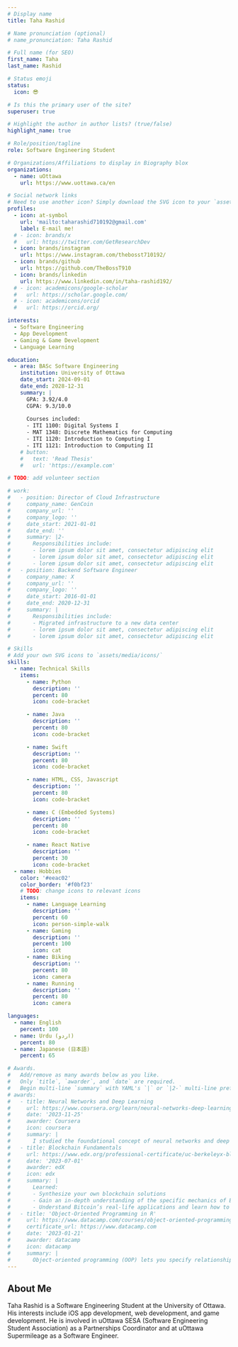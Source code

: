 ```yaml
---
# Display name
title: Taha Rashid

# Name pronunciation (optional)
# name_pronunciation: Taha Rashid

# Full name (for SEO)
first_name: Taha
last_name: Rashid

# Status emoji
status:
  icon: 😎

# Is this the primary user of the site?
superuser: true

# Highlight the author in author lists? (true/false)
highlight_name: true

# Role/position/tagline
role: Software Engineering Student

# Organizations/Affiliations to display in Biography blox
organizations:
  - name: uOttawa
    url: https://www.uottawa.ca/en

# Social network links
# Need to use another icon? Simply download the SVG icon to your `assets/media/icons/` folder.
profiles:
  - icon: at-symbol
    url: 'mailto:taharashid710192@gmail.com'
    label: E-mail me!
  # - icon: brands/x
  #   url: https://twitter.com/GetResearchDev
  - icon: brands/instagram
    url: https://www.instagram.com/thebosst710192/
  - icon: brands/github
    url: https://github.com/TheBossT910
  - icon: brands/linkedin
    url: https://www.linkedin.com/in/taha-rashid192/
  # - icon: academicons/google-scholar
  #   url: https://scholar.google.com/
  # - icon: academicons/orcid
  #   url: https://orcid.org/

interests:
  - Software Engineering
  - App Development
  - Gaming & Game Development
  - Language Learning

education:
  - area: BASc Software Engineering
    institution: University of Ottawa
    date_start: 2024-09-01
    date_end: 2028-12-31
    summary: |
      GPA: 3.92/4.0
      CGPA: 9.3/10.0
      
      Courses included:
      - ITI 1100: Digital Systems I
      - MAT 1348: Discrete Mathematics for Computing
      - ITI 1120: Introduction to Computing I
      - ITI 1121: Introduction to Computing II
    # button:
    #   text: 'Read Thesis'
    #   url: 'https://example.com'

# TODO: add volunteer section

# work:
#   - position: Director of Cloud Infrastructure
#     company_name: GenCoin
#     company_url: ''
#     company_logo: ''
#     date_start: 2021-01-01
#     date_end: ''
#     summary: |2-
#       Responsibilities include:
#       - lorem ipsum dolor sit amet, consectetur adipiscing elit
#       - lorem ipsum dolor sit amet, consectetur adipiscing elit
#       - lorem ipsum dolor sit amet, consectetur adipiscing elit
#   - position: Backend Software Engineer
#     company_name: X
#     company_url: ''
#     company_logo: ''
#     date_start: 2016-01-01
#     date_end: 2020-12-31
#     summary: |
#       Responsibilities include:
#       - Migrated infrastructure to a new data center
#       - lorem ipsum dolor sit amet, consectetur adipiscing elit
#       - lorem ipsum dolor sit amet, consectetur adipiscing elit

# Skills
# Add your own SVG icons to `assets/media/icons/`
skills:
  - name: Technical Skills
    items:
      - name: Python
        description: ''
        percent: 80
        icon: code-bracket

      - name: Java
        description: ''
        percent: 80
        icon: code-bracket

      - name: Swift
        description: ''
        percent: 80
        icon: code-bracket

      - name: HTML, CSS, Javascript
        description: ''
        percent: 80
        icon: code-bracket

      - name: C (Embedded Systems)
        description: ''
        percent: 80
        icon: code-bracket

      - name: React Native
        description: ''
        percent: 30
        icon: code-bracket
  - name: Hobbies
    color: '#eeac02'
    color_border: '#f0bf23'
    # TODO: change icons to relevant icons
    items:
      - name: Language Learning
        description: ''
        percent: 60
        icon: person-simple-walk
      - name: Gaming
        description: ''
        percent: 100
        icon: cat
      - name: Biking
        description: ''
        percent: 80
        icon: camera
      - name: Running
        description: ''
        percent: 80
        icon: camera

languages:
  - name: English
    percent: 100
  - name: Urdu (اردو)
    percent: 80
  - name: Japanese (日本語)
    percent: 65

# Awards.
#   Add/remove as many awards below as you like.
#   Only `title`, `awarder`, and `date` are required.
#   Begin multi-line `summary` with YAML's `|` or `|2-` multi-line prefix and indent 2 spaces below.
# awards:
#   - title: Neural Networks and Deep Learning
#     url: https://www.coursera.org/learn/neural-networks-deep-learning
#     date: '2023-11-25'
#     awarder: Coursera
#     icon: coursera
#     summary: |
#       I studied the foundational concept of neural networks and deep learning. By the end, I was familiar with the significant technological trends driving the rise of deep learning; build, train, and apply fully connected deep neural networks; implement efficient (vectorized) neural networks; identify key parameters in a neural network’s architecture; and apply deep learning to your own applications.
#   - title: Blockchain Fundamentals
#     url: https://www.edx.org/professional-certificate/uc-berkeleyx-blockchain-fundamentals
#     date: '2023-07-01'
#     awarder: edX
#     icon: edx
#     summary: |
#       Learned:
#       - Synthesize your own blockchain solutions
#       - Gain an in-depth understanding of the specific mechanics of Bitcoin
#       - Understand Bitcoin’s real-life applications and learn how to attack and destroy Bitcoin, Ethereum, smart contracts and Dapps, and alternatives to Bitcoin’s Proof-of-Work consensus algorithm
#   - title: 'Object-Oriented Programming in R'
#     url: https://www.datacamp.com/courses/object-oriented-programming-with-s3-and-r6-in-r
#     certificate_url: https://www.datacamp.com
#     date: '2023-01-21'
#     awarder: datacamp
#     icon: datacamp
#     summary: |
#       Object-oriented programming (OOP) lets you specify relationships between functions and the objects that they can act on, helping you manage complexity in your code. This is an intermediate level course, providing an introduction to OOP, using the S3 and R6 systems. S3 is a great day-to-day R programming tool that simplifies some of the functions that you write. R6 is especially useful for industry-specific analyses, working with web APIs, and building GUIs.
---
```


## About Me

Taha Rashid is a Software Engineering Student at the University of Ottawa. His interests include iOS app development, web development, and game development. He is involved in uOttawa SESA (Software Engineering Student Association) as a Partnerships Coordinator and at uOttawa Supermileage as a Software Engineer.
